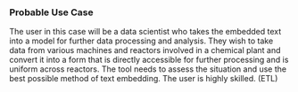 ### Probable Use Case

The user in this case will be a data scientist who takes the embedded text into a model for further data processing and analysis. They wish to take data from various machines and reactors involved in a chemical plant and convert it into a form that is directly accessible for further processing and is uniform across reactors. The tool needs to assess the situation and use the best possible method of text embedding. The user is highly skilled. (ETL)